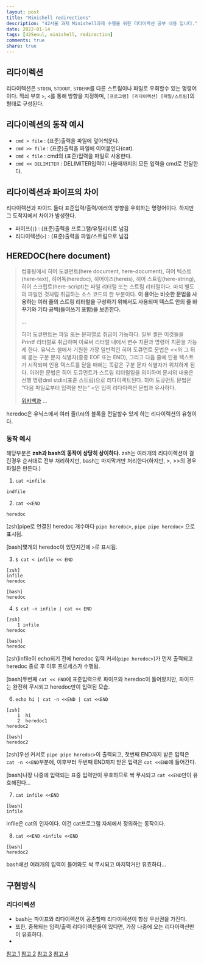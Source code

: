 ```yaml
---
layout: post
title: "Minishell redirections"
description: "42서울 과제 Minishell과제 수행을 위한 리다이렉션 공부 내용 입니다."
date: 2022-01-14
tags: [42Seoul, minishell, redirection]
comments: true
share: true
---
```

## 리다이렉션
리다이렉션은 `STDIN`, `STDOUT`, `STDERR`를 다른 스트림이나 파일로 우회할수 있는 명령어이다. 꺽쇠 부호 `>`, `<`를 통해 방향을 지정하며, `[프로그램] [리다이렉션] [파일/스트림]`의 형태로 구성된다.

## 리다이렉션의 동작 예시
- `cmd > file` : (표준)출력을 파일에 덮어씌운다.
- `cmd >> file` : (표준)출력을 파일에 이어붙인다(cat).
- `cmd < file` : cmd의 (표준)입력을 파일로 사용한다.
- `cmd << DELIMITER` : DELIMITER입력이 나올때까지의 모든 입력을 cmd로 전달한다.

## 리다이렉션과 파이프의 차이
리다이렉션과 파이드 둘다 표준입력/출력/에러의 방향을 우회하는 명령어이다. 하지만 그 도착지에서 차이가 발생한다.
 - 파이프(`|`) : (표준)출력을 프로그램/유틸리티로 넘김
 - 리다이렉션(`>`) : (표준)출력을 파일/스트림으로 넘김

## HEREDOC(here document)

> 컴퓨팅에서 히어 도큐먼트(here document, here-document), 히어 텍스트(here-text), 히어독(heredoc), 히어이즈(hereis), 히어 스트링(here-string), 히어 스크립트(here-script)는 파일 리터럴 또는 스트림 리터럴이다. 마치 별도의 파일인 것처럼 취급하는 소스 코드의 한 부분이다. <b>이 용어는 비슷한 문법을 사용하는 여러 줄의 스트링 리터럴을 구성하기 위해서도 사용되며 텍스트 안의 줄 바꾸기와 기타 공백(들여쓰기 포함)을 보존한다.</b></p>
...</p>
히어 도큐먼트는 파일 또는 문자열로 취급이 가능하다. 일부 셸은 이것들을 Printf 리터럴로 취급하며 이로써 리터럴 내에서 변수 치환과 명령어 치환을 가능케 한다.
유닉스 셸에서 기원한 가장 일반적인 히어 도큐먼트 문법은 <<와 그 뒤에 붙는 구분 문자 식별자(종종 EOF 또는 END), 그리고 다음 줄에 인용 텍스트가 시작되며 인용 텍스트를 닫을 때에는 똑같은 구분 문자 식별자가 위치하게 된다. 이러한 문법은 히어 도큐먼트가 스트림 리터럴임을 의미하며 문서의 내용은 선행 명령dml stdin(표준 스트림)으로 리다이렉트된다. 히어 도큐먼트 문법은 "다음 파일로부터 입력을 받는" <인 입력 리다이렉션 문법과 유사하다.</p>
[위키백과](https://ko.wikipedia.org/wiki/%ED%9E%88%EC%96%B4_%EB%8F%84%ED%81%90%EB%A8%BC%ED%8A%B8)
...

heredoc은 유닉스에서 여러 줄(\n)의 블록을 전달할수 있게 하는 리다이렉션의 유형이다.

### 동작 예시
해당부분은 **zsh과 bash의 동작이 상당히 상이하다.**
zsh는 여러개의 리다이렉션이 걸린경우 순서대로 전부 처리하지만, bash는 마지막거만 처리한다(하지만, >, >>의 경우 파일은 만든다.)

1. `cat <infile`
```
indfile
```

2. `cat <<END`
```
heredoc
```
[zsh]pipe로 연결된 heredoc 개수마다 `pipe heredoc>`, `pipe pipe heredoc>` 으로 표시됨.

[bash]몇개의 heredoc이 있던지간에 `>`로 표시됨.

3. `$ cat < infile << END`
```
[zsh]
infile
heredoc
```
```
[bash]
heredoc
```

4. `$ cat -n infile | cat << END`
```
[zsh]
	1 infile
heredoc
```
```
[bash]
heredoc
```
[zsh]infile이 echo되기 전에 heredoc 입력 커서(`pipe heredoc>`)가 먼저 출력되고 heredoc 종료 후 이후 프로세스가 수행됨.

[bash]두번째 `cat << END`에 표준입력으로 파이프와 heredoc이 들어왔지만, 파이프는 완전히 무시되고 heredoc만이 입력된 모습.



6. `echo hi | cat -n <<END | cat <<END`
```
[zsh]
    1  hi
    2  heredoc1
heredoc2
```
```
[bash]
heredoc2
```
[zsh]우선 커서로 `pipe pipe heredoc>`이 출력되고, 첫번째 END까지 받은 입력은 `cat -n <<END`부분에, 이후부터 두번째 END까지 받은 입력은 `cat <<END`에 들어간다.

[bash]나장 나중에 입력되는 표중 입력만이 유효하므로 싹 무시되고 `cat <<END`만이 유효해진다...

7. `cat infile <<END`
```
[bash]
infile
```
infile은 cat의 인자이다. 이건 cat프로그램 자체에서 정의하는 동작이다.

8. `cat <<END <infile <<END`
```
[bash]
heredoc2
```
bash에선 여러개의 입력이 들어와도 싹 무시되고 마지막거만 유효하다...

## 구현방식
### 리다이렉션
- bash는 파이프와 리다이렉션이 공존할때 리다이렉션이 항상 우선권을 가진다.
- 또한, 중복되는 입력/출력 리다이렉션들이 있다면, 가장 나중에 오는 리다이렉션만이 유효하다.
- 

[참고 1](https://profq.tistory.com/8)
[참고 2](https://rottk.tistory.com/entry/Redirection%EA%B3%BC-Pipe%EC%9D%98-%EC%B0%A8%EC%9D%B4%EA%B0%80-%EB%AC%B4%EC%97%87%EC%9D%B8%EA%B0%80%EC%9A%94)
[참고 3](https://woorld52.tistory.com/11)
[참고 4](https://jjeongil.tistory.com/1577)